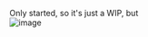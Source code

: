 Only started, so it's just a WIP, but </br>
![image](https://github.com/user-attachments/assets/b30a791b-834c-4985-8601-993ff7a3d12b)
